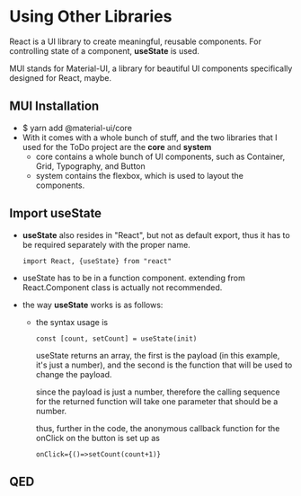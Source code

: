 # Using Other Libraries

React is a UI library to create meaningful, reusable components.  For controlling state of a component, **useState** is used.

MUI stands for Material-UI, a library for beautiful UI components specifically designed for React, maybe.

## MUI Installation

* $ yarn add @material-ui/core
* With it comes with a whole bunch of stuff, and the two libraries that I used for the ToDo project are the **core** and **system**
  * core contains a whole bunch of UI components, such as Container, Grid, Typography, and Button
  * system contains the flexbox, which is used to layout the components.

## Import useState

* **useState** also resides in "React", but not as default export, thus it has to be required separately with the proper name.

  ```
  import React, {useState} from "react"
  ```

* useState has to be in a function component.  extending from React.Component class is actually not recommended.

* the way **useState** works is as follows:

  * the syntax usage is

    ```
    const [count, setCount] = useState(init)
    ```

    useState returns an array, the first is the payload (in this example, it's just a number), and the second is the function that will be used to change the payload.

    since the payload is just a number, therefore the calling sequence for the returned function will take one parameter that should be a number.

    thus, further in the code, the anonymous callback function for the onClick on the button is set up as

    ```
    onClick={()=>setCount(count+1)}
    ```

## QED

